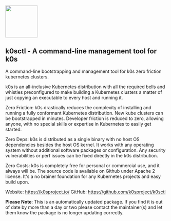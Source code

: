# <img src="https://rawcdn.githack.com/erwinkersten/chocolatey-packages/dea0cda1d84446a68a6dfdfefe362d1a9ad0de85/icons/k0sctl.svg" height="100"/>[](https://k0sproject.io/)

##  k0sctl - A command-line management tool for k0s

A command-line bootstrapping and management tool for k0s zero friction kubernetes clusters.

k0s is an all-inclusive Kubernetes distribution with all the required bells and whistles preconfigured to make building a Kubernetes clusters a matter of just copying an executable to every host and running it.

Zero Friction: k0s drastically reduces the complexity of installing and running a fully conformant Kubernetes distribution. New kube clusters can be bootstrapped in minutes. Developer friction is reduced to zero, allowing anyone, with no special skills or expertise in Kubernetes to easily get started.

Zero Deps: k0s is distributed as a single binary with no host OS dependencies besides the host OS kernel. It works with any operating system without additional software packages or configuration. Any security vulnerabilities or perf issues can be fixed directly in the k0s distribution.

Zero Costs: k0s is completely free for personal or commercial use, and it always will be. The source code is available on Github under Apache 2 license. It's a no brainer foundation for any Kubernetes projects and easy build upon.

Website: https://k0sproject.io/
GitHub:  https://github.com/k0sproject/k0sctl

**Please Note**: This is an automatically updated package. If you find it is out of date by more than a day or two please contact the maintainer(s) and let them know the package is no longer updating correctly.